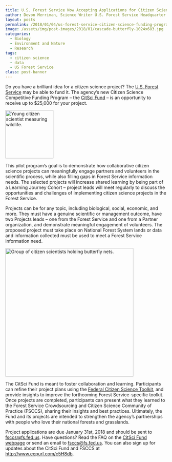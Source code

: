 ```yaml
---
title: U.S. Forest Service Now Accepting Applications for Citizen Science Funding Program
author: Devon Merriman, Science Writer U.S. Forest Service Headquarter
layout: posts
permalink: /2018/01/04/us-forest-service-citizen-science-funding-program/
image: /assets/img/post-images/2018/01/cascade-butterfly-1024x683.jpg
categories:
  - Biology
  - Environment and Nature
  - Research
tags:
  - citizen science
  - data
  - US Forest Service
class: post-banner
---
```



Do you have a brilliant idea for a citizen science project? The <a href="https://www.fs.fed.us/" target="blank" rel="noopener">U.S. Forest Service</a> may be able to fund it. The agency’s new Citizen Science Competitive Funding Program – the <a href="https://www.fs.fed.us/working-with-us/citizen-science/competitive-funding-program" target="blank" rel="noopener">CitSci Fund</a> – is an opportunity to receive up to $25,000 for your project.

<div class="image-in-post-body-left" style="width: 150px">
  <img src="{{ site.baseurl }}/assets/img/post-images/2018/01/forest-service-measuring.jpg" alt="Young citizen scientist measuring wildlife." width="150"/>
</div>

This pilot program’s goal is to demonstrate how collaborative citizen science projects can meaningfully engage partners and volunteers in the scientific process, while also filling gaps in Forest Service information needs. The selected projects will increase shared learning by being part of a Learning Journey Cohort – project leads will meet regularly to discuss the opportunities and challenges of implementing citizen science projects in the Forest Service.

Projects can be for any topic, including biological, social, economic, and more. They must have a genuine scientific or management outcome, have two Projects leads – one from the Forest Service and one from a Partner organization, and demonstrate meaningful engagement of volunteers. The proposed project must take place on National Forest System lands or data and information collected must be used to meet a Forest Service information need.

<div class="image-in-post-body" style="width: 410px">
  <img src="{{ site.baseurl }}/assets/img/post-images/2018/01/Midewin-NTP-450x300.jpg" alt="Group of citizen scientists holding butterfly nets." width="400"/>
</div>


The CitSci Fund is meant to foster collaboration and learning. Participants can refine their project plans using the <a href="{{ site.baseurl }}/toolkit" target="blank" rel="noopener">Federal Citizen Science Toolkit</a>, and provide insights to improve the forthcoming Forest Service-specific toolkit. Once projects are completed, participants can present what they learned to the Forest Service Crowdsourcing and Citizen Science Community of Practice (FSCCS), sharing their insights and best practices. Ultimately, the Fund and its projects are intended to strengthen the agency’s partnerships with people who love their national forests and grasslands.

Project applications are due January 31st, 2018 and should be sent to fsccs@fs.fed.us. Have questions? Read the FAQ on the <a href="https://www.fs.fed.us/working-with-us/citizen-science/competitive-funding-program" target="blank" rel="noopener">CitSci Fund webpage</a> or send an email to fsccs@fs.fed.us. You can also sign up for updates about the CitSci Fund and FSCCS at <a href="http://www.eepurl.com/c5H8db" target="blank" rel="noopener">http://www.eepurl.com/c5H8db</a>.


